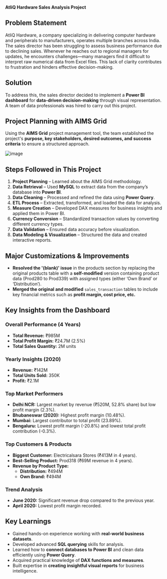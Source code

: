 **AtliQ Hardware Sales Analysis Project**

## **Problem Statement**  
AtliQ Hardware, a company specializing in delivering computer hardware and peripherals to manufacturers, operates multiple branches across India. The sales director has been struggling to assess business performance due to declining sales. Whenever he reaches out to regional managers for updates, he encounters challenges—many managers find it difficult to interpret raw numerical data from Excel files. This lack of clarity contributes to frustration and hinders effective decision-making.  

## **Solution**  
To address this, the sales director decided to implement a **Power BI dashboard** for **data-driven decision-making** through visual representation. A team of data professionals was hired to carry out this project.  

## **Project Planning with AIMS Grid**  
Using the **AIMS Grid** project management tool, the team established the project's **purpose, key stakeholders, desired outcomes, and success criteria** to ensure a structured approach.  

![image](https://github.com/user-attachments/assets/1308285b-f447-4794-afe9-663b5145c5aa)




## **Steps Followed in This Project**  
1. **Project Planning** – Learned about the AIMS Grid methodology.  
2. **Data Retrieval** – Used **MySQL** to extract data from the company’s database into **Power BI**.  
3. **Data Cleaning** – Processed and refined the data using **Power Query**.  
4. **ETL Process** – Extracted, transformed, and loaded the data for analysis.  
5. **Measure Creation** – Developed DAX measures for business insights and applied them in Power BI.  
6. **Currency Conversion** – Standardized transaction values by converting different currency types.  
7. **Data Validation** – Ensured data accuracy before visualization.  
8. **Data Modeling & Visualization** – Structured the data and created interactive reports.  

## **Major Customizations & Improvements**  
- **Resolved the '(blank)' issue** in the products section by replacing the original products table with a **self-modified** version containing product data (Prod280 to Prod339) with assigned types (either ‘Own Brand’ or ‘Distribution’).  
- **Merged the original and modified** `sales_transaction` tables to include key financial metrics such as **profit margin, cost price, etc.**  

## **Key Insights from the Dashboard**  

### **Overall Performance (4 Years)**  
- **Total Revenue:** ₹985M  
- **Total Profit Margin:** ₹24.7M (2.5%)  
- **Total Sales Quantity:** 2M units  

### **Yearly Insights (2020)**  
- **Revenue:** ₹142M  
- **Total Units Sold:** 350K  
- **Profit:** ₹2.1M  

### **Top Market Performers**  
- **Delhi NCR:** Largest market by revenue (₹520M, 52.8% share) but low profit margin (2.3%).  
- **Bhubaneswar (2020):** Highest profit margin (10.48%).  
- **Mumbai:** Largest contributor to total profit (23.89%).  
- **Bengaluru:** Lowest profit margin (-20.8%) and lowest total profit contribution (-0.3%).  

### **Top Customers & Products**  
- **Biggest Customer:** Electricalsara Stores (₹413M in 4 years).  
- **Best-Selling Product:** Prod318 (₹69M revenue in 4 years).  
- **Revenue by Product Type:**   
  - **Distribution:** ₹494M  
  - **Own Brand:** ₹494M  

### **Trend Analysis**  
- **June 2020:** Significant revenue drop compared to the previous year.  
- **April 2020:** Lowest profit margin recorded.  

## **Key Learnings**  
- Gained hands-on experience working with **real-world business datasets**.  
- Developed advanced **SQL querying** skills for analysis.  
- Learned how to **connect databases to Power BI** and clean data efficiently using **Power Query**.  
- Acquired practical knowledge of **DAX functions and measures**.  
- Built expertise in **creating insightful visual reports** for business intelligence.  
